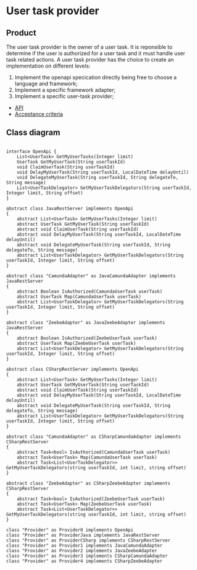 # User task provider

## Product

The user task provider is the owner of a user task. It is reponsible to determine if the user is authorized for a user task and it must handle user task related actions. A user task provider has the choice to create an implementation on different levels:

1. Implement the openapi specication directly being free to choose a language and framework;
1. Implement a specific framework adapter;
1. Implement a specific user-task provider;

* [API](product.openapi.yaml)
* [Acceptance criteria](product.feature)

## Class diagram

```plantuml

interface OpenApi {
    List<UserTask> GetMyUserTasks(Integer limit)
    UserTask GetMyUserTask(String userTaskId)
    void ClaimUserTask(String userTaskId)
    void DelayMyUserTask(String userTaskId, LocalDateTime delayUntil)
    void DelegateMyUserTask(String userTaskId, String delegateTo, String message)
    List<UserTaskDelegator> GetMyUserTaskDelegators(String userTaskId, Integer limit, String offset)
}

abstract class JavaRestServer implements OpenApi
{
    abstract List<UserTask> GetMyUserTasks(Integer limit)
    abstract UserTask GetMyUserTask(String userTaskId)
    abstract void ClaimUserTask(String userTaskId)
    abstract void DelayMyUserTask(String userTaskId, LocalDateTime delayUntil)
    abstract void DelegateMyUserTask(String userTaskId, String delegateTo, String message)
    abstract List<UserTaskDelegator> GetMyUserTaskDelegators(String userTaskId, Integer limit, String offset)
}

abstract class "CamundaAdapter" as JavaCamundaAdapter implements JavaRestServer
{
    abstract Boolean IsAuthorized(CamundaUserTask userTask)
    abstract UserTask Map(CamundaUserTask userTask)
    abstract List<UserTaskDelegator> GetMyUserTaskDelegators(String userTaskId, Integer limit, String offset)
}

abstract class "ZeebeAdapter" as JavaZeebeAdapter implements JavaRestServer
{
    abstract Boolean IsAuthorized(ZeebeUserTask userTask)
    abstract UserTask Map(ZeebeUserTask userTask)
    abstract List<UserTaskDelegator> GetMyUserTaskDelegators(String userTaskId, Integer limit, String offset)
}

abstract class CSharpRestServer implements OpenApi
{
    abstract List<UserTask> GetMyUserTasks(Integer limit)
    abstract UserTask GetMyUserTask(String userTaskId)
    abstract void ClaimUserTask(String userTaskId)
    abstract void DelayMyUserTask(String userTaskId, LocalDateTime delayUntil)
    abstract void DelegateMyUserTask(String userTaskId, String delegateTo, String message)
    abstract List<UserTaskDelegator> GetMyUserTaskDelegators(String userTaskId, Integer limit, String offset)
}

abstract class "CamundaAdapter" as CSharpCamundaAdapter implements CSharpRestServer
{
    abstract Task<bool> IsAuthorized(CamundaUserTask userTask)
    abstract Task<UserTask> Map(CamundaUserTask userTask)
    abstract Task<List<UserTaskDelegator>> GetMyUserTaskDelegators(string userTaskId, int limit, string offset)
}

abstract class "ZeebeAdapter" as CSharpZeebeAdapter implements CSharpRestServer
{
    abstract Task<bool> IsAuthorized(ZeebeUserTask userTask)
    abstract Task<UserTask> Map(ZeebeUserTask userTask)
    abstract Task<List<UserTaskDelegator>> GetMyUserTaskDelegators(string userTaskId, int limit, string offset)
}

class "Provider" as Provider0 implements OpenApi
class "Provider" as ProviderJava implements JavaRestServer
class "Provider" as ProviderCSharp implements CSharpRestServer
class "Provider" as Provider1 implements JavaCamundaAdapter
class "Provider" as Provider2 implements JavaZeebeAdapter
class "Provider" as Provider3 implements CSharpCamundaAdapter
class "Provider" as Provider4 implements CSharpZeebeAdapter
```



